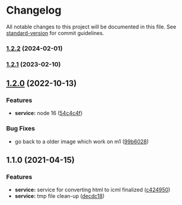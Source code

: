 # Changelog

All notable changes to this project will be documented in this file. See [standard-version](https://github.com/conventional-changelog/standard-version) for commit guidelines.

### [1.2.2](https://gitlab.coko.foundation/cokoapps/icml/compare/v1.2.1...v1.2.2) (2024-02-01)

### [1.2.1](https://gitlab.coko.foundation/cokoapps/icml/compare/v1.2.0...v1.2.1) (2023-02-10)

## [1.2.0](https://gitlab.coko.foundation/cokoapps/icml/compare/v1.1.0...v1.2.0) (2022-10-13)


### Features

* **service:** node 16 ([54c4c4f](https://gitlab.coko.foundation/cokoapps/icml/commit/54c4c4fd7122754d7e2e83e91f941ecd428f34a4))


### Bug Fixes

* go back to a older image which work on m1 ([99b6028](https://gitlab.coko.foundation/cokoapps/icml/commit/99b60288eb7b8fac2eeed643a849867aa32c2d4a))

## 1.1.0 (2021-04-15)


### Features

* **service:** service for converting html to icml finalized ([c424950](https://gitlab.coko.foundation/cokoapps/icml/commit/c424950c15ed70badb311d7281f8e3a54630c67e))
* **service:** tmp file clean-up ([decdc18](https://gitlab.coko.foundation/cokoapps/icml/commit/decdc18e7af3529121c2dae0731b8966ae8848ca))
